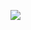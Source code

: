 <img src="https://roadmap.sh/card/wide/6762cb028fe51199daf3fe8e?variant=dark"/></a>


<!---
Mohammed-Hafeez-99/Mohammed-Hafeez-99 is a ✨ special ✨ repository because its `README.md` (this file) appears on your GitHub profile.
You can click the Preview link to take a look at your changes.
--->
